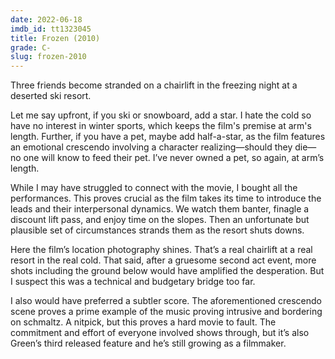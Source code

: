```yaml
---
date: 2022-06-18
imdb_id: tt1323045
title: Frozen (2010)
grade: C-
slug: frozen-2010
---
```


Three friends become stranded on a chairlift in the freezing night at a deserted ski resort.

<!-- end -->

Let me say upfront, if you ski or snowboard, add a star. I hate the cold so have no interest in winter sports, which keeps the film's premise at arm's length. Further, if you have a pet, maybe add half-a-star, as the film features an emotional crescendo involving a character realizing—should they die—no one will know to feed their pet. I’ve never owned a pet, so again, at arm’s length.

While I may have struggled to connect with the movie, I bought all the performances. This proves crucial as the film takes its time to introduce the leads and their interpersonal dynamics. We watch them banter, finagle a discount lift pass, and enjoy time on the slopes. Then an unfortunate but plausible set of circumstances strands them as the resort shuts downs.

Here the film’s location photography shines. That’s a real chairlift at a real resort in the real cold. That said, after a gruesome second act event, more shots including the ground below would have amplified the desperation. But I suspect this was a technical and budgetary bridge too far.

I also would have preferred a subtler score. The aforementioned crescendo scene proves a prime example of the music proving intrusive and bordering on schmaltz. A nitpick, but this proves a hard movie to fault. The commitment and effort of everyone involved shows through, but it’s also Green’s third released feature and he’s still growing as a filmmaker.